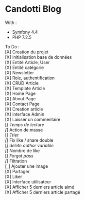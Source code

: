 # Candotti Blog  
  
With :  
- Symfony 4.4  
- PHP 7.2.5  
  
To Do :  
[X] Creation du projet  
[X] Initialisation base de données  
[X] Entité Article, User  
[X] Entité catégorie  
[X] Newsletter  
[X] Role, authentification  
[X] CRUD Article  
[X] Template Article  
[X] Home Page  
[X] About Page  
[X] Contact Page  
[X] Creation article  
[X] Interface Admin  
[X] Laisser un commentaire  
[_] Temps de lecture    
[_] Action de masse    
[_] Trier    
[_] Fix like / share double      
[_] delete author variable        
[_] Nombre de like        
[_] Forgot pass        
[_] Filtration    
[_] Ajouter une image  
[X] Partager  
[X] Liker  
[X] Interface utilisateur  
[X] Afficher 5 derniers article aimé  
[X] Afficher 5 derniers article partagé  